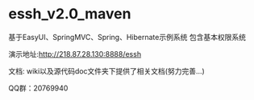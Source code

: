 essh_v2.0_maven
===============

基于EasyUI、SpringMVC、Spring、Hibernate示例系统 包含基本权限系统

演示地址:http://218.87.28.130:8888/essh

文档: wiki以及源代码doc文件夹下提供了相关文档(努力完善...)

QQ群：20769940
